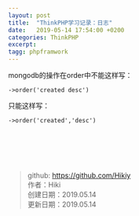 ```yaml
---
layout: post
title:  "ThinkPHP学习记录：日志"
date:   2019-05-14 17:54:00 +0200
categories: ThinkPHP
excerpt: 
tagg: phpframwork
---
```


mongodb的操作在order中不能这样写：

```
->order('created desc')
```
只能这样写：
```
->order('created','desc')
```

<br /><br /><br /><br />
> github: https://github.com/Hikiy  
> 作者：Hiki  
> 创建日期：2019.05.14  
> 更新日期：2019.05.14
